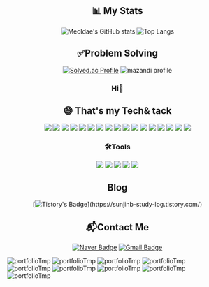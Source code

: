 <div align=center>

## 📊 My Stats

![Meoldae's GitHub stats](https://github-readme-stats.vercel.app/api?username=sunjinb&show_icons=true&theme=github_dark_dimmed&hide=stars)
![Top Langs](https://github-readme-stats.vercel.app/api/top-langs/?username=sunjinb&layout=compact&theme=merko)
 
## ✅Problem Solving
  
[![Solved.ac Profile](http://mazassumnida.wtf/api/v2/generate_badge?boj=tjswls8062)](https://solved.ac/tjswls8062)
![mazandi profile](http://mazandi.herokuapp.com/api?handle=tjswls8062&theme=warm)


### Hi👋
<h2> 😄 That's my Tech& tack </h2>

<p>
  <img src="https://img.shields.io/badge/Java-000000.svg?&style=for-the-badge&logo=Java&logoColor=white"/>
  <img src="https://img.shields.io/badge/Spring-6DB33F.svg?&style=for-the-badge&logo=Spring&logoColor=white"/>
  <img src="https://img.shields.io/badge/SpringBoot-6DB33F.svg?&style=for-the-badge&logo=SpringBoot&logoColor=white"/>
  <img src="https://img.shields.io/badge/MySQL-007396.svg?&style=for-the-badge&logo=MySQL&logoColor=white"/>
  <img src="https://img.shields.io/badge/JPA-007396.svg?&style=for-the-badge&logo=JPA&logoColor=white"/>
<!--   <img src="https://img.shields.io/badge/AWS-232F3E.svg?&style=for-the-badge&logo=AmazonAWS&logoColor=white"/> -->
  <img src="https://img.shields.io/badge/AMAZON_EC2-FF9900?style=for-the-badge&logo=amazon-ec2&logoColor=white"/>
  <img src="https://img.shields.io/badge/AMAZON_RDS-527FFF?style=for-the-badge&logo=amazon-rds&logoColor=white"/>
  <img src="https://img.shields.io/badge/Docker-2496ED.svg?&style=for-the-badge&logo=Docker&logoColor=white"/>
  <img src="https://img.shields.io/badge/Jenkins-D24939.svg?&style=for-the-badge&logo=Jenkins&logoColor=white"/>
  <img src="https://img.shields.io/badge/NGINX-009639.svg?&style=for-the-badge&logo=nginx&logoColor=white"/>
  <img src="https://img.shields.io/badge/Git-F05032.svg?&style=for-the-badge&logo=Git&logoColor=white"/>
  <img src="https://img.shields.io/badge/HTML5-E34F26.svg?&style=for-the-badge&logo=HTML5&logoColor=white"/>
  <img src="https://img.shields.io/badge/CSS-1572B6.svg?&style=for-the-badge&logo=CSS3&logoColor=white"/>
  <img src="https://img.shields.io/badge/Java Script-F7DF1E.svg?&style=for-the-badge&logo=JavaScript&logoColor=black"/>
  <img src="https://img.shields.io/badge/Vue.js-4FC08D.svg?&style=for-the-badge&logo=Vue.js&logoColor=white"/>
  <img src="https://img.shields.io/badge/c-A8B9CC?style=for-the-badge&logo=c&logoColor=white"/>
  <img src="https://img.shields.io/badge/Python-3776AB?style=for-the-badge&logo=python&logoColor=white"/>
</p>
  
### 🛠Tools
<p>
  <img src="https://img.shields.io/badge/IntelliJ-000000?&style=for-the-badge&logo=IntelliJ%20IDEA&logoColor=white"/>
  <img src="https://img.shields.io/badge/Eclipse-2C2255.svg?&style=for-the-badge&logo=Eclipse%20IDE&logoColor=white"/>
  <img src="https://img.shields.io/badge/VSCode-007ACC.svg?&style=for-the-badge&logo=Visual%20Studio%20Code&logoColor=white"/>
  <img src="https://img.shields.io/badge/Notion-000000.svg?&style=for-the-badge&logo=Notion&logoColor=white"/>
  <img src="https://img.shields.io/badge/Jira-0052CC.svg?&style=for-the-badge&logo=jirasoftware&logoColor=white"/>
</p>

## Blog
[![Tistory's Badge](https://github-readme-tistory-card.vercel.app/api/badge?name="tistory")](https://sunjinb-study-log.tistory.com/)
  
## 📬Contact Me
[![Naver Badge](https://img.shields.io/badge/Naver-03C75A?style=flat-square&logo=Naver&logoColor=white)](mailto:tjswls8062@naver.com)
[![Gmail Badge](https://img.shields.io/badge/Gmail-d14836?style=flat-square&logo=Gmail&logoColor=white)](mailto:tjswls8062@gmail.com)
</div>

![portfolioTmp](https://github.com/sunjinb/CS_Study/blob/master/portfolio/1.png)
![portfolioTmp](https://github.com/sunjinb/CS_Study/blob/master/portfolio/2.png)
![portfolioTmp](https://github.com/sunjinb/CS_Study/blob/master/portfolio/3.png)
![portfolioTmp](https://github.com/sunjinb/CS_Study/blob/master/portfolio/4.png)
![portfolioTmp](https://github.com/sunjinb/CS_Study/blob/master/portfolio/5.png)
![portfolioTmp](https://github.com/sunjinb/CS_Study/blob/master/portfolio/6.png)
![portfolioTmp](https://github.com/sunjinb/CS_Study/blob/master/portfolio/7.png)
![portfolioTmp](https://github.com/sunjinb/CS_Study/blob/master/portfolio/8.png)
![portfolioTmp](https://github.com/sunjinb/CS_Study/blob/master/portfolio/9.png)

<!--
**sunjinb/sunjinb** is a ✨ _special_ ✨ repository because its `README.md` (this file) appears on your GitHub profile.

Here are some ideas to get you started:

- 🔭 I’m currently working on ...
- 🌱 I’m currently learning ...
- 👯 I’m looking to collaborate on ...
- 🤔 I’m looking for help with ...
- 💬 Ask me about ...
- 📫 How to reach me: ...
- 😄 Pronouns: ...
- ⚡ Fun fact: ...
-->
